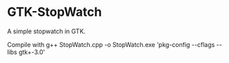 GTK-StopWatch
=============

A simple stopwatch in GTK.

Compile with 
g++ StopWatch.cpp -o StopWatch.exe 'pkg-config --cflags --libs gtk+-3.0'
